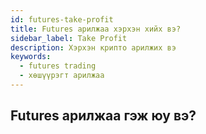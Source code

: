 ```yaml
---
id: futures-take-profit
title: Futures арилжаа хэрхэн хийх вэ?
sidebar_label: Take Profit
description: Хэрхэн крипто арилжих вэ
keywords:
  - futures trading
  - хөшүүрэгт арилжаа
---
```



## Futures арилжаа гэж юу вэ?

